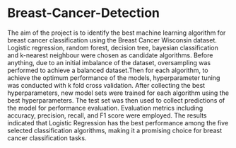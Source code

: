 # Breast-Cancer-Detection
The aim of the project is to identify the best machine learning algorithm for breast cancer
classification using the Breast Cancer Wisconsin dataset. Logistic regression, random forest,
decision tree, bayesian classification and k-nearest neighbour were chosen as candidate
algorithms. Before anything, due to an initial imbalance of the dataset, oversampling was
performed to achieve a balanced dataset.Then for each algorithm, to achieve the optimum
performance of the models, hyperparameter tuning was conducted with k fold cross
validation. After collecting the best hyperparameters, new model sets were trained for each
algorithm using the best hyperparameters. The test set was then used to collect predictions
of the model for performance evaluation. Evaluation metrics including accuracy, precision,
recall, and F1 score were employed. The results indicated that Logistic Regression has the
best performance among the five selected classification algorithms, making it a promising
choice for breast cancer classification tasks.
